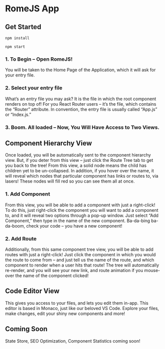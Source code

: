 # RomeJS App

## Get Started

````
npm install
````
````
npm start
````

### 1. To Begin – Open RomeJS!

You will be taken to the Home Page of the Application, which it will ask for your entry file.


### 2. Select your entry file

What’s an entry file you may ask? It is the file in which the root component renders on top of! For you React Router users – it’s the file, which contains the “Router” attribute. In convention, the entry file is usually called “App.js” or “Index.js.”

### 3. Boom. All loaded – Now, You Will Have Access to Two Views.

## Component Hierarchy View

Once loaded, you will be automatically sent to the component hierarchy view. But, if you deter from this view – just click the Route Tree tab to get you back to the tree! From this view, a
solid node means the child has children yet to be un-collapsed.  In addition, if you hover over the name, it will reveal which nodes that particular component has links or routes to, via lasers! These nodes will fill red so you can see them all at once.

### 1. Add Component

From this view, you will be able to add a component with just a right-click! To do this, just right-click the component you will want to add a component to, and it will reveal two options through a pop-up window. Just select “Add Component,” then type in the name of the new component. Ba-da-bing ba-da-boom, check your code – you have a new component!

### 2. Add Route

Additionally, from this same component tree view, you will be able to add routes with just a right-click! Just click the component in which you would the route to come from – and just tell us the name of the route, and which component to render when a user hits that route! The tree will automatically re-render, and you will see your new link, and route animation if you mouse-over the name of the component clicked!

## Code Editor View

This gives you access to your files, and lets you edit them in-app. This editor is based in Monaco, just like our beloved VS Code. Explore your files, make changes, edit your shiny new components and more!

## Coming Soon

State Store, SEO Optimization, Component Statistics coming soon!
